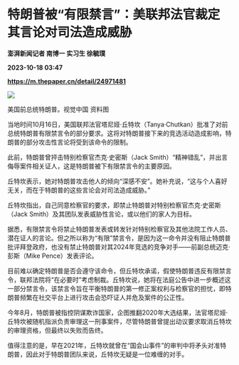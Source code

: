 # 特朗普被“有限禁言”：美联邦法官裁定其言论对司法造成威胁
**澎湃新闻记者 南博一 实习生 徐毓璞**

**2023-10-18 03:47**

**https://m.thepaper.cn/detail/24971481**

![](https://imagecloud.thepaper.cn/thepaper/image/274/578/132.jpg)

美国前总统特朗普。视觉中国 资料图

当地时间10月16日，美国联邦法官塔尼娅·丘特坎（Tanya·Chutkan）批准了对前总统特朗普有限禁言令的部分要求。这将对特朗普接下来的竞选活动造成影响，特朗普的部分攻击性言论将受到该命令的限制。

此前，特朗普曾抨击特别检察官杰克·史密斯（Jack Smith）“精神错乱”，并出言侮辱案件相关证人，这是特朗普被下有限禁言令的主要原因。

丘特坎表示，她对特朗普攻击他人的倾向“深感不安”。她补充说，“这与个人喜好无关，而在于特朗普的这些言论会对司法造成威胁。”

丘特坎指出，自己同意检察官的要求，即禁止特朗普对特别检察官杰克·史密斯（Jack Smith）及其团队发表威胁性言论，或以他们的家人为目标。

据悉，有限禁言令将禁止特朗普发表或转发针对特别检察官及其他法院工作人员、潜在证人的言论。但之所以称为“有限”禁言令，是因为这一命令并没有阻止特朗普批评拜登政府，也没有禁止特朗普对其2024年竞选的竞争对手——前副总统迈克·彭斯（Mike Pence）发表评论。

目前难以确定特朗普是否会遵守该命令，但丘特坎承诺，假使特朗普违反有限禁言令，联邦法院将“在必要时”考虑制裁。丘特坎说，她将在法庭公告中进一步概述这一部分禁言令，该禁言令旨在平衡特朗普的第一修正案权利与检察官的担忧，即特朗普频繁在社交平台上进行攻击会恐吓证人并危及案件的公正性。

今年8月，特朗普被指控阴谋欺诈国家，企图推翻2020年大选结果，法官塔尼娅·丘特坎被随机指派负责审理这一刑事案件，尽管特朗普曾提出动议要求取消丘特坎的审理资格，但最终以失败而告终。

值得注意的是，早在2021年，丘特坎就曾在“国会山事件”的审判中将矛头对准特朗普，因此对于特朗普团队来说，丘特坎无疑是一位难缠的对手。